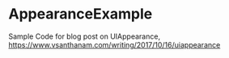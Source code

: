 # AppearanceExample
Sample Code for blog post on UIAppearance, https://www.vsanthanam.com/writing/2017/10/16/uiappearance
